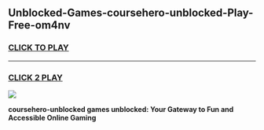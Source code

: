 
## Unblocked-Games-coursehero-unblocked-Play-Free-om4nv
<h3>
<a href="https://premium76.site?title=coursehero-unblocked&ref=12A">CLICK TO PLAY</a></h3>
<hr>

<h3>
<a href="https://premium76.site?title=coursehero-unblocked&ref=12A">CLICK 2 PLAY</a>
  
</h3>

<a href="https://premium76.site?title=coursehero-unblocked&ref=12A"><img src="https://clearcache.store/games.png"></a>


**coursehero-unblocked games unblocked: Your Gateway to Fun and Accessible Online Gaming**

